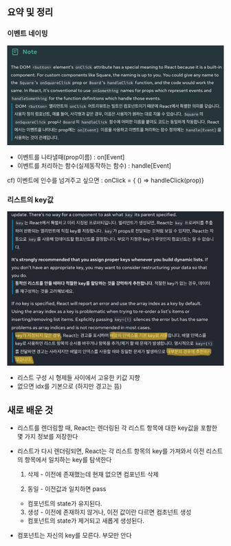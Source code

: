 ## 요약 및 정리

### 이벤트 네이밍

![img.png](img.png)
- 이벤트를 나타낼때(prop이름) : on[Event]
- 이벤트를 처리하는 함수(실제동작하는 함수) : handle[Event]

cf) 이벤트에 인수를 넘겨주고 싶으면 : onClick = { () ⇒ handleClick(prop)}

### 리스트의 key값

![img_1.png](img_1.png)
- 리스트 구성 시 형제들 사이에서 고유한 키값 지향
- 없으면 idx를 기본으로 (하지만 경고는 뜸)

## 새로 배운 것

- 리스트를 렌더링할 때, React는 렌더링된 각 리스트 항목에 대한 key값을 포함한 몇 가지 정보를 저장한다
- 리스트가 다시 렌더링되면, React는 각 리스트 항목의 key를 가져와서 이전 리스트의 항목에서 일치하는 key를 탐색한다

    1) 삭제 - 이전에 존재했는데 현재 없으면 컴포넌트 삭제

    2) 동일 - 이전값과 일치하면 pass

    - 컴포넌트의 state가 유지된다.

    3) 생성 - 이전에 존재하지 않거나, 이전 값이란 다르면 컴초넌트 생성

    - 컴포넌트의 state가 제거되고 새롭게 생성된다.
- 컴포넌트는 자신의 key를 모른다. 부모만 안다
